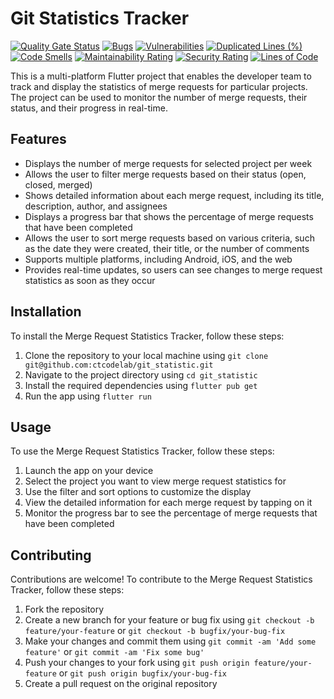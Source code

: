 # Git Statistics Tracker

[![Quality Gate Status](https://sonarcloud.io/api/project_badges/measure?project=ctcodelab_git_statistic&metric=alert_status)](https://sonarcloud.io/summary/new_code?id=ctcodelab_git_statistic)
[![Bugs](https://sonarcloud.io/api/project_badges/measure?project=ctcodelab_git_statistic&metric=bugs)](https://sonarcloud.io/summary/new_code?id=ctcodelab_git_statistic)
[![Vulnerabilities](https://sonarcloud.io/api/project_badges/measure?project=ctcodelab_git_statistic&metric=vulnerabilities)](https://sonarcloud.io/summary/new_code?id=ctcodelab_git_statistic)
[![Duplicated Lines (%)](https://sonarcloud.io/api/project_badges/measure?project=ctcodelab_git_statistic&metric=duplicated_lines_density)](https://sonarcloud.io/summary/new_code?id=ctcodelab_git_statistic)
[![Code Smells](https://sonarcloud.io/api/project_badges/measure?project=ctcodelab_git_statistic&metric=code_smells)](https://sonarcloud.io/summary/new_code?id=ctcodelab_git_statistic)
[![Maintainability Rating](https://sonarcloud.io/api/project_badges/measure?project=ctcodelab_git_statistic&metric=sqale_rating)](https://sonarcloud.io/summary/new_code?id=ctcodelab_git_statistic)
[![Security Rating](https://sonarcloud.io/api/project_badges/measure?project=ctcodelab_git_statistic&metric=security_rating)](https://sonarcloud.io/summary/new_code?id=ctcodelab_git_statistic)
[![Lines of Code](https://sonarcloud.io/api/project_badges/measure?project=ctcodelab_git_statistic&metric=ncloc)](https://sonarcloud.io/summary/new_code?id=ctcodelab_git_statistic)

This is a multi-platform Flutter project that enables the developer team to track and display the statistics of merge requests for particular projects. The project can be used to monitor the number of merge requests, their status, and their progress in real-time.

## Features

- Displays the number of merge requests for selected project per week
- Allows the user to filter merge requests based on their status (open, closed, merged)
- Shows detailed information about each merge request, including its title, description, author, and assignees
- Displays a progress bar that shows the percentage of merge requests that have been completed
- Allows the user to sort merge requests based on various criteria, such as the date they were created, their title, or the number of comments
- Supports multiple platforms, including Android, iOS, and the web
- Provides real-time updates, so users can see changes to merge request statistics as soon as they occur

## Installation

To install the Merge Request Statistics Tracker, follow these steps:

1. Clone the repository to your local machine using `git clone git@github.com:ctcodelab/git_statistic.git`
2. Navigate to the project directory using `cd git_statistic`
3. Install the required dependencies using `flutter pub get`
4. Run the app using `flutter run`

## Usage

To use the Merge Request Statistics Tracker, follow these steps:

1. Launch the app on your device
2. Select the project you want to view merge request statistics for
3. Use the filter and sort options to customize the display
4. View the detailed information for each merge request by tapping on it
5. Monitor the progress bar to see the percentage of merge requests that have been completed

## Contributing

Contributions are welcome! To contribute to the Merge Request Statistics Tracker, follow these steps:

1. Fork the repository
2. Create a new branch for your feature or bug fix using `git checkout -b feature/your-feature` or `git checkout -b bugfix/your-bug-fix`
3. Make your changes and commit them using `git commit -am 'Add some feature'` or `git commit -am 'Fix some bug'`
4. Push your changes to your fork using `git push origin feature/your-feature` or `git push origin bugfix/your-bug-fix`
5. Create a pull request on the original repository

